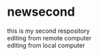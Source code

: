 # newsecond
this is my second respository
<br> 
editing from remote computer
<br>
editing from local computer
